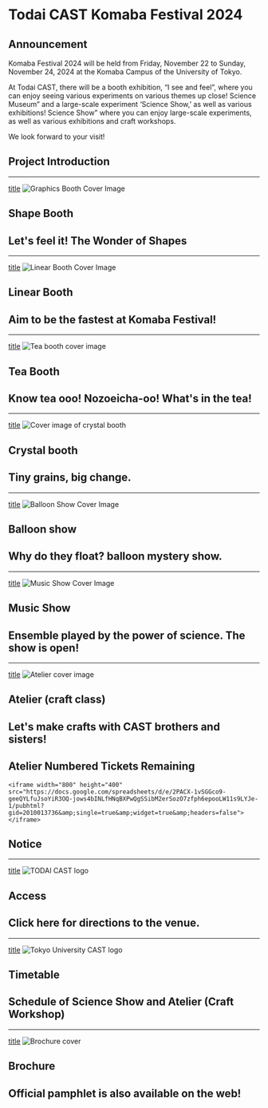 
# Todai CAST Komaba Festival 2024

## Announcement

Komaba Festival 2024 will be held from Friday, November 22 to Sunday, November 24, 2024 at the Komaba Campus of the University of Tokyo.

At Todai CAST, there will be a booth exhibition, “I see and feel”, where you can enjoy seeing various experiments on various themes up close! Science Museum” and a large-scale experiment ‘Science Show,’ as well as various exhibitions! Science Show” where you can enjoy large-scale experiments, as well as various exhibitions and craft workshops.

We look forward to your visit!

## Project Introduction

---
[title](shape)
![Graphics Booth Cover Image](/img/toppage/図形_top.png)
## Shape Booth
Let's feel it! The Wonder of Shapes
---
---
[title](linear)
![Linear Booth Cover Image](/img/toppage/リニア_top.png)
## Linear Booth
Aim to be the fastest at Komaba Festival!
---
---
[title](tea)
![Tea booth cover image](/img/toppage/お茶_top.png)
## Tea Booth
Know tea ooo! Nozoeicha-oo! What's in the tea!
---
---
[title](crystal)
![Cover image of crystal booth](/img/toppage/結晶_top.png)
## Crystal booth
Tiny grains, big change.
---
---
[title](balloon)
![Balloon Show Cover Image](/img/toppage/風船_top.png)
## Balloon show
Why do they float? balloon mystery show.
---
---
[title](sound)
![Music Show Cover Image](/img/toppage/音楽_top.png)
## Music Show
Ensemble played by the power of science. The show is open!
---
---
[title](atelier)
![Atelier cover image](/img/toppage/アトリエ_top.png)
## Atelier (craft class)
Let's make crafts with CAST brothers and sisters!
---

## Atelier Numbered Tickets Remaining

```
<iframe width="800" height="400" src="https://docs.google.com/spreadsheets/d/e/2PACX-1vSGGco9-geeQYLfuJsoYiR3OQ-jows4bINLfHNqBXPwQgSSibM2erSozO7zfph6epooLW11s9LYJe-1/pubhtml?gid=2010013736&amp;single=true&amp;widget=true&amp;headers=false"></iframe>
```

## Notice

---
[title](access)
![TODAI CAST logo](/img/sponsors/utcast.gif)
## Access
Click here for directions to the venue.
---
---
[title](timetable)
![Tokyo University CAST logo](/img/sponsors/utcast.gif)
## Timetable
Schedule of Science Show and Atelier (Craft Workshop)
---
---
[title](pamphlet)
![Brochure cover](/img/pamphlet/pamphlet.png)
## Brochure
Official pamphlet is also available on the web!
---